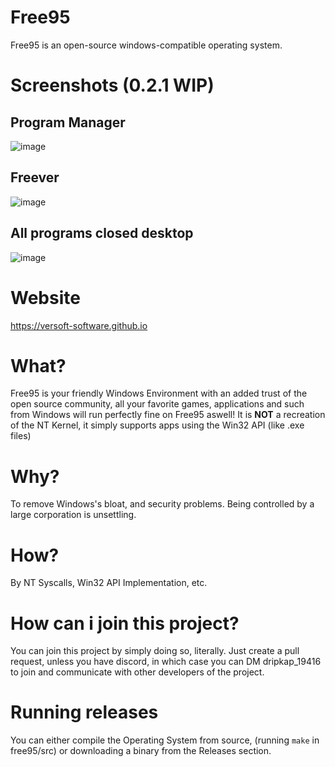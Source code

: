 # Free95
Free95 is an open-source windows-compatible operating system.

# Screenshots (0.2.1 WIP)
## Program Manager
![image](https://github.com/user-attachments/assets/2176de6d-0ec1-4c9d-a124-7ce8a9b8f60a)
## Freever
![image](https://github.com/user-attachments/assets/2ed4c496-40d6-4be9-9b00-cc9b01dda338)
## All programs closed desktop
![image](https://github.com/user-attachments/assets/c9606200-906d-4e98-978c-3bd23251f53e)

# Website
https://versoft-software.github.io

# What?
Free95 is your friendly Windows Environment with an added trust of the open source community, all your favorite games, applications and such from Windows will run perfectly fine on Free95 aswell! It is **NOT** a recreation of the NT Kernel, it simply supports apps using the Win32 API (like .exe files)

# Why?
To remove Windows's bloat, and security problems. Being controlled by a large corporation is unsettling.

# How?
By NT Syscalls, Win32 API Implementation, etc.

# How can i join this project?
You can join this project by simply doing so, literally. Just create a pull request, unless you have discord, in which case you can DM dripkap_19416 to join and communicate with other developers of the project.

# Running releases
You can either compile the Operating System from source, (running ``` make ``` in free95/src) or downloading a binary from the Releases section.
